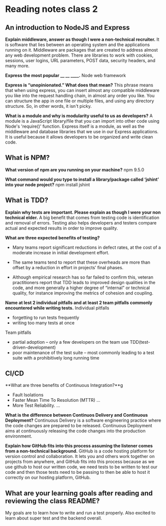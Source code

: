 # Reading notes class 2

## An introduction to NodeJS and Express

**Explain middleware, answer as though I were a non-technical recruiter.**
It is software that lies between an operating system and the applications running on it. Middleware are packages that are created to address almost any web development problem. There are libraries to work with cookies, sessions, user logins, URL parameters, POST data, security headers, and many more.

**Express the most popular __ __ ____.**
Node web framework

**Express is “unopinionated.” What does that mean?**
This phrase means that when using express, you can insert almost any compatible middleware you like into the request handling chain, in almost any order you like. You can structure the app in one file or multiple files, and using any directory structure. So, in other words, it isn't picky.

**What is a module and why is modularity useful to us as developers?**
A module is a JavaScript library/file that you can import into other code using Node's 'require()' function. Express itself is a module, as well as the middleware and database libraries that we use in our Express applications. It is useful because it allows developers to be organized and write clean code.

## What is NPM?

**What version of npm are you running on your machine?**
npm 9.5.0

**What command would you type to install a library/package called ‘jshint’ into your node project?**
npm install jshint

## What is TDD?

**Explain why tests are important. Please explain as though I were your non technical elder.**
A big benefit that comes from testing code is identification and removal of errors. Testing also helps developers and testers compare actual and expected results in order to improve quality.

**What are three expected benefits of testing?**

+ Many teams report significant reductions in defect rates, at the cost of a moderate increase in initial development effort.

+ The same teams tend to report that these overheads are more than offset by a reduction in effort in projects’ final phases.

+ Although empirical research has so far failed to confirm this, veteran practitioners report that TDD leads to improved design qualities in the code, and more generally a higher degree of “internal” or technical quality, for instance improving the metrics of cohesion and coupling.

**Name at lest 2 individual pitfalls and at least 2 team pitfalls commonly encountered while writing tests.**
Individual pitfalls

+ forgetting to run tests frequently
+ writing too many tests at once

Team pitfalls

+ partial adoption – only a few developers on the team use TDD(test-driven-development)
+ poor maintenance of the test suite – most commonly leading to a test suite with a prohibitively long running time

## CI/CD

**What are three benefits of Continuous Integration?**g

+ Fault Isolations
+ Faster Mean Time To Resolution (MTTR) ...
+ More Test Reliability. ...

**What is the difference between Continuos Delivery and Continuous Deployment?**
Continuous Delivery is a software engineering practice where the code changes are prepared to be released. Continuous Deployment aims at continuously releasing the code changes into the production environment.

**Explain how GitHub fits into this process assuming the listener comes from a non-technical background.**
GitHub is a code hosting platform for version control and collaboration. It lets you and others work together on projects from anywhere, and GitHub fits into this process because as we use github to host our written code, we need tests to be written to test our code and then those tests need to be passing to then be able to host it correctly on our hosting platform, GitHub.

## What are your learning goals after reading and reviewing the class README?

My goals are to learn how to write and run a test properly. Also excited to learn about super test and the backend overall.
